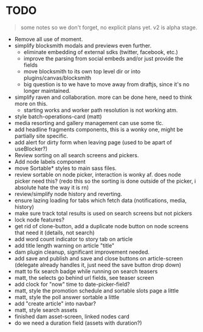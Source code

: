 # TODO

> some notes so we don't forget, no explicit plans yet.  v2 is alpha stage.

* Remove all use of moment.
* simplify blocksmith modals and previews even further.
  * eliminate embedding of external sdks (twitter, facebook, etc.)
  * improve the parsing from social embeds and/or just provide the fields
  * move blocksmith to its own top level dir or into plugins/canvas/blocksmith
  * big question is to we have to move away from draftjs, since it's no longer maintained.
* simplify raven and collaboration.  more can be done here, need to think more on this.
  * starting works and worker path resolution is not working atm.
* style batch-operations-card (matt)
* media resorting and gallery management can use some tlc.
* add headline fragments components, this is a wonky one, might be partially site specific.
* add alert for dirty form when leaving page (used to be apart of useBlocker?)
* Review sorting on all search screens and pickers.
* Add node labels component
* move Sortable* styles to main sass files.
* review sortable on node picker, interaction is wonky af.  does node picker need this? (redo this so the sorting is done outside of the picker, i absolute hate the way it is rn)
* review/simplify node history and reverting.
* ensure lazing loading for tabs which fetch data (notifications, media, history)
* make sure track total results is used on search screens but not pickers
* lock node features?
* get rid of clone-button, add a duplicate node button on node screens that need it (details, not search)
* add word count indicator to story tab on article
* add title length warning on article "title"
* dam plugin cleanup, significant improvement needed.
* add save and publish and save and close buttons on article-screen (delegate already handles it, just need the save button drop down)
* matt to fix search badge while running on search teasers
* matt, the selects go behind url fields, see teaser screen
* add clock for "now" time to date-picker-field?
* matt, style the promotion schedule and sortable slots page a little
* matt, style the poll answer sortable a little
* add "create article" into navbar?
* matt, style search assets
* finished dam asset-screen, linked nodes card
* do we need a duration field (assets with duration?)
